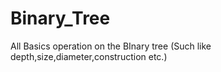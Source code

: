 ﻿# Binary_Tree

All Basics operation on the BInary tree (Such like depth,size,diameter,construction etc.)
